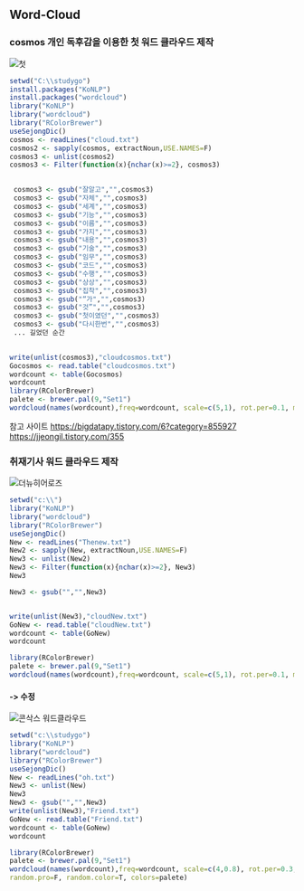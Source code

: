## Word-Cloud
### cosmos 개인 독후감을 이용한 첫 워드 클라우드 제작

![첫](https://user-images.githubusercontent.com/46768786/63535811-46a6c900-c54d-11e9-99a9-c0246a73004b.png)

~~~R
setwd("C:\\studygo")
install.packages("KoNLP")
install.packages("wordcloud")
library("KoNLP")
library("wordcloud")
library("RColorBrewer")
useSejongDic()
cosmos <- readLines("cloud.txt")
cosmos2 <- sapply(cosmos, extractNoun,USE.NAMES=F)
cosmos3 <- unlist(cosmos2)
cosmos3 <- Filter(function(x){nchar(x)>=2}, cosmos3)

 
 cosmos3 <- gsub("잘알고","",cosmos3)
 cosmos3 <- gsub("자체","",cosmos3)
 cosmos3 <- gsub("세계","",cosmos3)
 cosmos3 <- gsub("기능","",cosmos3)
 cosmos3 <- gsub("이름","",cosmos3)
 cosmos3 <- gsub("가지","",cosmos3)
 cosmos3 <- gsub("내용","",cosmos3)
 cosmos3 <- gsub("기술","",cosmos3)
 cosmos3 <- gsub("임무","",cosmos3)
 cosmos3 <- gsub("코드","",cosmos3)
 cosmos3 <- gsub("수행","",cosmos3)
 cosmos3 <- gsub("상상","",cosmos3)
 cosmos3 <- gsub("집착","",cosmos3)
 cosmos3 <- gsub("“가","",cosmos3)
 cosmos3 <- gsub("것”","",cosmos3)
 cosmos3 <- gsub("첫이였던","",cosmos3)
 cosmos3 <- gsub("다시한번","",cosmos3)
 ... 길었던 순간
 

write(unlist(cosmos3),"cloudcosmos.txt")
Gocosmos <- read.table("cloudcosmos.txt")
wordcount <- table(Gocosmos)
wordcount
library(RColorBrewer)
palete <- brewer.pal(9,"Set1") 
wordcloud(names(wordcount),freq=wordcount, scale=c(5,1), rot.per=0.1, min.freq=3, random.order=F, color=T, colors=palete)
~~~

참고 사이트
https://bigdatapy.tistory.com/6?category=855927
https://jjeongil.tistory.com/355


### 취재기사 워드 클라우드 제작

![더뉴히어로즈](https://user-images.githubusercontent.com/46768786/63542424-4ca3a680-c55b-11e9-8065-54d54a90cc22.png)
~~~R
setwd("c:\\")
library("KoNLP")
library("wordcloud")
library("RColorBrewer")
useSejongDic()
New <- readLines("Thenew.txt")
New2 <- sapply(New, extractNoun,USE.NAMES=F)
New3 <- unlist(New2)
New3 <- Filter(function(x){nchar(x)>=2}, New3)
New3

New3 <- gsub("","",New3)


write(unlist(New3),"cloudNew.txt")
GoNew <- read.table("cloudNew.txt")
wordcount <- table(GoNew)
wordcount

library(RColorBrewer)
palete <- brewer.pal(9,"Set1") 
wordcloud(names(wordcount),freq=wordcount, scale=c(5,1), rot.per=0.1, min.freq=3, random.order=F, color=T, colors=palete)
~~~

#### -> 수정
![콘삭스 워드클라우드](https://user-images.githubusercontent.com/46768786/63603504-c6439f00-c604-11e9-9a65-fb33d7d89f94.png)

~~~R
setwd("c:\\studygo")
library("KoNLP")
library("wordcloud")
library("RColorBrewer")
useSejongDic()
New <- readLines("oh.txt")
New3 <- unlist(New)
New3
New3 <- gsub("","",New3)
write(unlist(New3),"Friend.txt")
GoNew <- read.table("Friend.txt")
wordcount <- table(GoNew)
wordcount

library(RColorBrewer)
palete <- brewer.pal(9,"Set1") 
wordcloud(names(wordcount),freq=wordcount, scale=c(4,0.8), rot.per=0.3, min.freq=1, 
random.pro=F, random.color=T, colors=palete)
~~~
          

